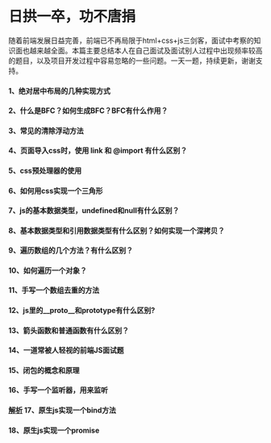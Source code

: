 # 日拱一卒，功不唐捐

随着前端发展日益完善，前端已不再局限于html+css+js三剑客，面试中考察的知识面也越来越全面。本篇主要总结本人在自己面试及面试别人过程中出现频率较高的题目，以及项目开发过程中容易忽略的一些问题。一天一题，持续更新，谢谢支持。

#### 1、绝对居中布局的几种实现方式  
<!-- [查看解析]() -->

#### 2、什么是BFC？如何生成BFC？BFC有什么作用？
<!-- [查看解析]() -->

#### 3、常见的清除浮动方法
<!-- [查看解析]() -->

#### 4、页面导入css时，使用 link 和 @import 有什么区别？

#### 5、css预处理器的使用

#### 6、如何用css实现一个三角形

#### 7、js的基本数据类型，undefined和null有什么区别？

#### 8、基本数据类型和引用数据类型有什么区别？如何实现一个深拷贝？

#### 9、遍历数组的几个方法？有什么区别？

#### 10、如何遍历一个对象？

#### 11、手写一个数组去重的方法

#### 12、js里的__proto__和prototype有什么区别?

#### 13、箭头函数和普通函数有什么区别？

#### 14、一道常被人轻视的前端JS面试题

#### 15、闭包的概念和原理

#### 16、手写一个监听器，用来监听

#### [解析](https://github.com/lihao336991/blog/blob/master/_posts/interview/17.md)  17、原生js实现一个bind方法

#### 18、原生js实现一个promise